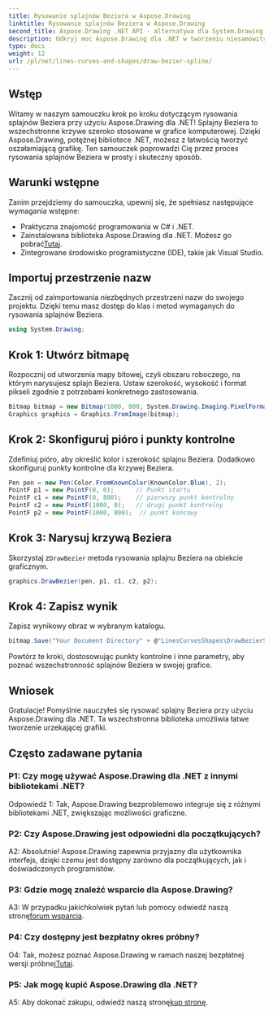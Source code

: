 ```yaml
---
title: Rysowanie splajnów Beziera w Aspose.Drawing
linktitle: Rysowanie splajnów Beziera w Aspose.Drawing
second_title: Aspose.Drawing .NET API - alternatywa dla System.Drawing.Common
description: Odkryj moc Aspose.Drawing dla .NET w tworzeniu niesamowitych splajnów Beziera. Postępuj zgodnie z naszym przewodnikiem krok po kroku, aby bezproblemowo tworzyć grafikę.
type: docs
weight: 12
url: /pl/net/lines-curves-and-shapes/draw-bezier-spline/
---
```

## Wstęp

Witamy w naszym samouczku krok po kroku dotyczącym rysowania splajnów Beziera przy użyciu Aspose.Drawing dla .NET! Splajny Beziera to wszechstronne krzywe szeroko stosowane w grafice komputerowej. Dzięki Aspose.Drawing, potężnej bibliotece .NET, możesz z łatwością tworzyć oszałamiającą grafikę. Ten samouczek poprowadzi Cię przez proces rysowania splajnów Beziera w prosty i skuteczny sposób.

## Warunki wstępne

Zanim przejdziemy do samouczka, upewnij się, że spełniasz następujące wymagania wstępne:

- Praktyczna znajomość programowania w C# i .NET.
-  Zainstalowana biblioteka Aspose.Drawing dla .NET. Możesz go pobrać[Tutaj](https://releases.aspose.com/drawing/net/).
- Zintegrowane środowisko programistyczne (IDE), takie jak Visual Studio.

## Importuj przestrzenie nazw

Zacznij od zaimportowania niezbędnych przestrzeni nazw do swojego projektu. Dzięki temu masz dostęp do klas i metod wymaganych do rysowania splajnów Beziera.

```csharp
using System.Drawing;
```

## Krok 1: Utwórz bitmapę

Rozpocznij od utworzenia mapy bitowej, czyli obszaru roboczego, na którym narysujesz splajn Beziera. Ustaw szerokość, wysokość i format pikseli zgodnie z potrzebami konkretnego zastosowania.

```csharp
Bitmap bitmap = new Bitmap(1000, 800, System.Drawing.Imaging.PixelFormat.Format32bppPArgb);
Graphics graphics = Graphics.FromImage(bitmap);
```

## Krok 2: Skonfiguruj pióro i punkty kontrolne

Zdefiniuj pióro, aby określić kolor i szerokość splajnu Beziera. Dodatkowo skonfiguruj punkty kontrolne dla krzywej Beziera.

```csharp
Pen pen = new Pen(Color.FromKnownColor(KnownColor.Blue), 2);
PointF p1 = new PointF(0, 0);      // Punkt startu
PointF c1 = new PointF(0, 800);    // pierwszy punkt kontrolny
PointF c2 = new PointF(1000, 0);   // drugi punkt kontrolny
PointF p2 = new PointF(1000, 800);  // punkt końcowy
```

## Krok 3: Narysuj krzywą Beziera

 Skorzystaj z`DrawBezier` metoda rysowania splajnu Beziera na obiekcie graficznym.

```csharp
graphics.DrawBezier(pen, p1, c1, c2, p2);
```

## Krok 4: Zapisz wynik

Zapisz wynikowy obraz w wybranym katalogu.

```csharp
bitmap.Save("Your Document Directory" + @"LinesCurvesShapes\DrawBezierSpline_out.png");
```

Powtórz te kroki, dostosowując punkty kontrolne i inne parametry, aby poznać wszechstronność splajnów Beziera w swojej grafice.

## Wniosek

Gratulacje! Pomyślnie nauczyłeś się rysować splajny Beziera przy użyciu Aspose.Drawing dla .NET. Ta wszechstronna biblioteka umożliwia łatwe tworzenie urzekającej grafiki.

## Często zadawane pytania

### P1: Czy mogę używać Aspose.Drawing dla .NET z innymi bibliotekami .NET?

Odpowiedź 1: Tak, Aspose.Drawing bezproblemowo integruje się z różnymi bibliotekami .NET, zwiększając możliwości graficzne.

### P2: Czy Aspose.Drawing jest odpowiedni dla początkujących?

A2: Absolutnie! Aspose.Drawing zapewnia przyjazny dla użytkownika interfejs, dzięki czemu jest dostępny zarówno dla początkujących, jak i doświadczonych programistów.

### P3: Gdzie mogę znaleźć wsparcie dla Aspose.Drawing?

 A3: W przypadku jakichkolwiek pytań lub pomocy odwiedź naszą stronę[forum wsparcia](https://forum.aspose.com/c/diagram/17).

### P4: Czy dostępny jest bezpłatny okres próbny?

 O4: Tak, możesz poznać Aspose.Drawing w ramach naszej bezpłatnej wersji próbnej[Tutaj](https://releases.aspose.com/).

### P5: Jak mogę kupić Aspose.Drawing dla .NET?

 A5: Aby dokonać zakupu, odwiedź naszą stronę[kup stronę](https://purchase.aspose.com/buy).